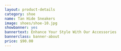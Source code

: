 ```yaml
---
layout: product-details
category: shoe
name: Tan Hide Sneakers
image: shoes/shoe-10.jpg
showbanner: yes
bannertext: Enhance Your Style With Our Accessories
bannerclass: banner-about
price: $90.00
---
```

